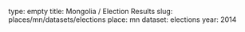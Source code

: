 type: empty
title: Mongolia / Election Results
slug: places/mn/datasets/elections
place: mn
dataset: elections
year: 2014
